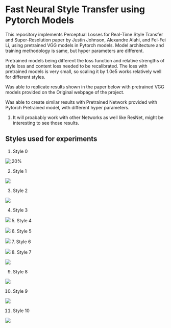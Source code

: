 # Fast Neural Style Transfer using Pytorch Models

This repository implements Perceptual Losses for Real-Time Style Transfer and Super-Resolution paper by Justin Johnson, Alexandre Alahi, and Fei-Fei Li, using pretrained VGG models in Pytorch models. Model architecture and training methodology is same, but hyper parameters are different. 

Pretrained models being different the loss function and relative strengths of style loss and content loss needed to be recalibrated. The loss with pretrained models is very small, so scaling it by 1.0e5 works relatively well for different styles.

Was able to replicate results shown in the paper below with pretrained VGG models provided on the Original webpage of the project.

Was able to create similar results with Pretrained Network provided with Pytorch Pretrained model, with different hyper parameters.

1. It will proabably work with other Networks as well like ResNet, might be interesting to see those results.

## Styles used for experiments

1. Style 0

![,20%](styles/starry_night.jpg)

2. Style 1

![](styles/the_scream.jpg)

3. Style 2

![](styles/udnie.jpg)

4. Style 3

![](styles/wave.jpg)
5. Style 4

![](styles/mosiac.jpg)
6. Style 5

![](styles/la_muse.jpg)
7. Style 6

![](styles/candy.jpg)
8. Style 7

![](styles/composition_vii.jpg)

9. Style 8

![](styles/SampleStyle-2.jpg)

10. Style 9

![](styles/SampleStyle-1.jpg)

11. Style 10

![](styles/SampleStyle-4.jpg)

